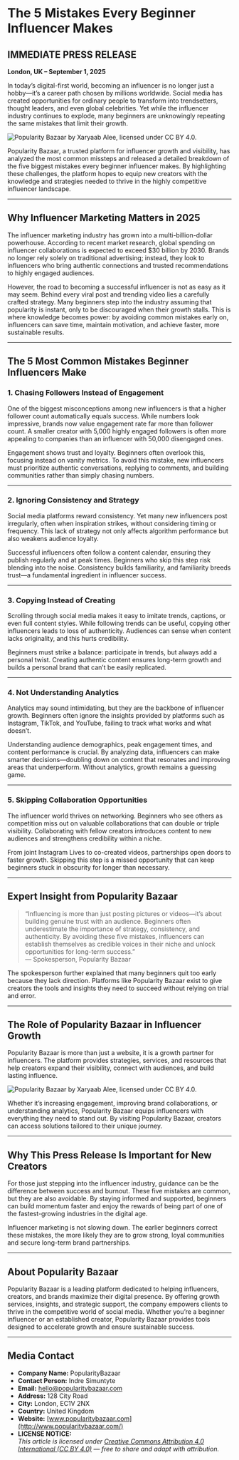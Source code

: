 # The 5 Mistakes Every Beginner Influencer Makes

## IMMEDIATE PRESS RELEASE

**London, UK – September 1, 2025**

In today’s digital-first world, becoming an influencer is no longer just a hobby—it’s a career path chosen by millions worldwide. Social media has created opportunities for ordinary people to transform into trendsetters, thought leaders, and even global celebrities. Yet while the influencer industry continues to explode, many beginners are unknowingly repeating the same mistakes that limit their growth.

![Popularity Bazaar by Xaryaab Alee, licensed under CC BY 4.0.](https://github.com/XaryaabAlee/popularitybazaar-press-release-by-xaryaab-alee/raw/main/100.png)

Popularity Bazaar, a trusted platform for influencer growth and visibility, has analyzed the most common missteps and released a detailed breakdown of the five biggest mistakes every beginner influencer makes. By highlighting these challenges, the platform hopes to equip new creators with the knowledge and strategies needed to thrive in the highly competitive influencer landscape.

---

## Why Influencer Marketing Matters in 2025

The influencer marketing industry has grown into a multi-billion-dollar powerhouse. According to recent market research, global spending on influencer collaborations is expected to exceed $30 billion by 2030. Brands no longer rely solely on traditional advertising; instead, they look to influencers who bring authentic connections and trusted recommendations to highly engaged audiences.

However, the road to becoming a successful influencer is not as easy as it may seem. Behind every viral post and trending video lies a carefully crafted strategy. Many beginners step into the industry assuming that popularity is instant, only to be discouraged when their growth stalls. This is where knowledge becomes power: by avoiding common mistakes early on, influencers can save time, maintain motivation, and achieve faster, more sustainable results.

---

## The 5 Most Common Mistakes Beginner Influencers Make

### 1. Chasing Followers Instead of Engagement
One of the biggest misconceptions among new influencers is that a higher follower count automatically equals success. While numbers look impressive, brands now value engagement rate far more than follower count. A smaller creator with 5,000 highly engaged followers is often more appealing to companies than an influencer with 50,000 disengaged ones.

Engagement shows trust and loyalty. Beginners often overlook this, focusing instead on vanity metrics. To avoid this mistake, new influencers must prioritize authentic conversations, replying to comments, and building communities rather than simply chasing numbers.

---

### 2. Ignoring Consistency and Strategy
Social media platforms reward consistency. Yet many new influencers post irregularly, often when inspiration strikes, without considering timing or frequency. This lack of strategy not only affects algorithm performance but also weakens audience loyalty.

Successful influencers often follow a content calendar, ensuring they publish regularly and at peak times. Beginners who skip this step risk blending into the noise. Consistency builds familiarity, and familiarity breeds trust—a fundamental ingredient in influencer success.

---

### 3. Copying Instead of Creating
Scrolling through social media makes it easy to imitate trends, captions, or even full content styles. While following trends can be useful, copying other influencers leads to loss of authenticity. Audiences can sense when content lacks originality, and this hurts credibility.

Beginners must strike a balance: participate in trends, but always add a personal twist. Creating authentic content ensures long-term growth and builds a personal brand that can’t be easily replicated.

---

### 4. Not Understanding Analytics
Analytics may sound intimidating, but they are the backbone of influencer growth. Beginners often ignore the insights provided by platforms such as Instagram, TikTok, and YouTube, failing to track what works and what doesn’t.

Understanding audience demographics, peak engagement times, and content performance is crucial. By analyzing data, influencers can make smarter decisions—doubling down on content that resonates and improving areas that underperform. Without analytics, growth remains a guessing game.

---

### 5. Skipping Collaboration Opportunities
The influencer world thrives on networking. Beginners who see others as competition miss out on valuable collaborations that can double or triple visibility. Collaborating with fellow creators introduces content to new audiences and strengthens credibility within a niche.

From joint Instagram Lives to co-created videos, partnerships open doors to faster growth. Skipping this step is a missed opportunity that can keep beginners stuck in obscurity for longer than necessary.

---

## Expert Insight from Popularity Bazaar

> “Influencing is more than just posting pictures or videos—it’s about building genuine trust with an audience. Beginners often underestimate the importance of strategy, consistency, and authenticity. By avoiding these five mistakes, influencers can establish themselves as credible voices in their niche and unlock opportunities for long-term success.”  
> — Spokesperson, Popularity Bazaar

The spokesperson further explained that many beginners quit too early because they lack direction. Platforms like Popularity Bazaar exist to give creators the tools and insights they need to succeed without relying on trial and error.

---

## The Role of Popularity Bazaar in Influencer Growth

Popularity Bazaar is more than just a website, it is a growth partner for influencers. The platform provides strategies, services, and resources that help creators expand their visibility, connect with audiences, and build lasting influence.

![Popularity Bazaar by Xaryaab Alee, licensed under CC BY 4.0.](https://github.com/XaryaabAlee/popularitybazaar-press-release-by-xaryaab-alee/raw/main/200.jpg)

Whether it’s increasing engagement, improving brand collaborations, or understanding analytics, Popularity Bazaar equips influencers with everything they need to stand out. By visiting Popularity Bazaar, creators can access solutions tailored to their unique journey.

---

## Why This Press Release Is Important for New Creators

For those just stepping into the influencer industry, guidance can be the difference between success and burnout. These five mistakes are common, but they are also avoidable. By staying informed and supported, beginners can build momentum faster and enjoy the rewards of being part of one of the fastest-growing industries in the digital age.

Influencer marketing is not slowing down. The earlier beginners correct these mistakes, the more likely they are to grow strong, loyal communities and secure long-term brand partnerships.

---

## About Popularity Bazaar

Popularity Bazaar is a leading platform dedicated to helping influencers, creators, and brands maximize their digital presence. By offering growth services, insights, and strategic support, the company empowers clients to thrive in the competitive world of social media. Whether you’re a beginner influencer or an established creator, Popularity Bazaar provides tools designed to accelerate growth and ensure sustainable success.

---

## Media Contact

- **Company Name:** PopularityBazaar  
- **Contact Person:** Indre Simuntyte  
- **Email:** [hello@popularitybazaar.com](mailto:hello@popularitybazaar.com)  
- **Address:** 128 City Road  
- **City:** London, EC1V 2NX  
- **Country:** United Kingdom  
- **Website:** [www.popularitybazaar.com](http://www.popularitybazaar.com/)
- **LICENSE NOTICE:**  
*This article is licensed under [Creative Commons Attribution 4.0 International (CC BY 4.0)](https://creativecommons.org/licenses/by/4.0/) — free to share and adapt with attribution.*
